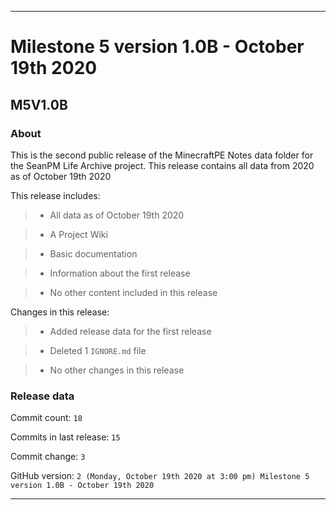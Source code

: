 
***

# Milestone 5 version 1.0B - October 19th 2020

## M5V1.0B

### About

This is the second public release of the MinecraftPE Notes data folder for the SeanPM Life Archive project. This release contains all data from 2020 as of October 19th 2020

This release includes:

> * All data as of October 19th 2020

> * A Project Wiki

> * Basic documentation

> * Information about the first release

> * No other content included in this release

Changes in this release:

> * Added release data for the first release

> * Deleted 1 `IGNORE.md` file

> * No other changes in this release

### Release data

Commit count: `18`

Commits in last release: `15`

Commit change: `3`

GitHub version: `2 (Monday, October 19th 2020 at 3:00 pm) Milestone 5 version 1.0B - October 19th 2020`

***
